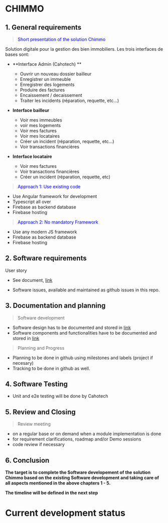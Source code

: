 # CHIMMO

## 1. General requirements

> <span style="color:blue">Short presentation of the solution Chimmo</span>

Solution digitale pour la gestion des bien immobiliers. Les trois interfaces de bases sont:

- **Interface Admin (Cahotech) **
  - Ouvrir un nouveau dossier bailleur
  - Enregistrer un immeuble
  - Enregistrer des logements
  - Produire des factures
  - Encaissement / decaissement
  - Traiter les incidents (réparation, requette, etc...)

- **Interface bailleur**
  - Voir mes immeubles
  - voir mes logements
  - Voir mes factures
  - Voir mes locataires
  - Créer un incident (réparation, requette, etc...)
  - Voir transactions financières

- **Interface locataire**
  - Voir mes factures
  - Voir transactions financières
  - Créer un incident (réparation, requette, etc)

> <span style="color:blue">Approach 1: Use existing code</span>

- Use Angular framework for development
- Typescript all over
- Firebase as backend database
- Firebase hosting

> <span style="color:blue">Approach 2: No mandatory Framework </span>

- Use any modern JS framework
- Firebase as backend database
- Firebase hosting

## 2. Software requirements

User story

- See document, [link](https://github.com/Guy-Ariol/chimmo/tree/main/doc/User_story_chimmo.pdf)

- Software issues, available and maintained as github issues in this repo.

## 3. Documentation and planning

> Software development

- Software design has to be documented and stored in [link](https://github.com/Guy-Ariol/chimmo/tree/main/doc)
- Software components and functionalities have to be documented and stored in [link](https://github.com/Guy-Ariol/chimmo/tree/main/doc)

> Planning and Progress

- Planning to be done in github using milestones and labels (project if necesary)
- Tracking to be done in github as well.

## 4. Software Testing

- Unit and e2e testing will be done by Cahotech

## 5. Review and Closing

> Review meeting

- on a regular base or on demand when a module implementation is done
- for requirement clarifications, roadmap and/or Demo sessions
- code review if necessary

## 6. Conclusion

**The target is to complete the Software developement of the solution Chimmo based on the existing Software development and taking care of all aspects mentioned in the above chapters 1 - 5.**

**The timeline will be defined in the next step**

# Current development status


